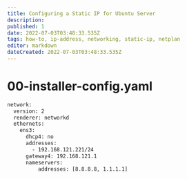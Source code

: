 ```yaml
---
title: Configuring a Static IP for Ubuntu Server
description: 
published: 1
date: 2022-07-03T03:48:33.535Z
tags: how-to, ip-address, networking, static-ip, netplan
editor: markdown
dateCreated: 2022-07-03T03:48:33.535Z
---
```


# 00-installer-config.yaml

````bash
network:
  version: 2
  renderer: networkd
  ethernets:
    ens3:
      dhcp4: no
      addresses:
        - 192.168.121.221/24
      gateway4: 192.168.121.1
      nameservers:
          addresses: [8.8.8.8, 1.1.1.1]
````